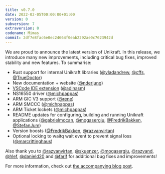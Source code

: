 ```yaml
---
title: v0.7.0
date: 2022-02-05T00:00:00+01:00
version: 0
subversion: 7
extraversion: 0
codename: Mimas
commit: 2df7e8fac6e0ec24664f0eab2292ae0c7623942d
---
```


We are proud to announce the latest version of Unikraft. In this release, we
introduce many new improvements, including critical bug fixes, improved
stability and new features. To summarise:

* Rust support for internal Unikraft libraries ([@vladandrew](https://github.com/vladandrew), [@cffs](https://github.com/cffs), [@TrueDoctor](https://github.com/TrueDoctor))
* New documentation + website ([@nderjung](https://github.com/nderjung))
* [VSCode IDE extension](https://github.com/unikraft/ide-vscode) ([@adinasm](https://github.com/adinasm))
* NS16550 driver ([@michpappas](https://github.com/michpappas))
* ARM GIC V3 support ([@rene](https://github.com/rene))
* ARM SMCCC ([@michpappas](https://github.com/michpappas))
* ARM Ticket lockets ([@michpappas](https://github.com/michpappas))
* README updates for configuring, building and running Unikraft applications ([@gabrielmocan](https://github.com/gabrielmocan), [@mogasergiu](https://github.com/mogasergiu), [@FredrikBakken](https://github.com/FredrikBakken), [@StefanJum](https://github.com/StefanJum))
* Version boosts ([@FredrikBakken](https://github.com/FredrikBakken), [@razvanvirtan](https://github.com/razvanvirtan))
* Optional locking to waitq wait event to prevent signal loss ([@marcrittinghaus](https://github.com/marcrittinghaus))

Also thank you to [@razvanvirtan](https://github.com/razvanvirtan),
[@skuenzer](https://github.com/skuenzer),
[@mogasergiu](https://github.com/mogasergiu),
[@razvand](https://github.com/razvand), [@hlef](https://github.com/hlef),
[@danield20](https://github.com/danield20) and [@farif](https://github.com/farif)
for additional bug fixes and improvements!

For more information, check out [the accompanying blog
post](/blog/2022-02-05-new-site-and-unikraft-at-fosdem22).
